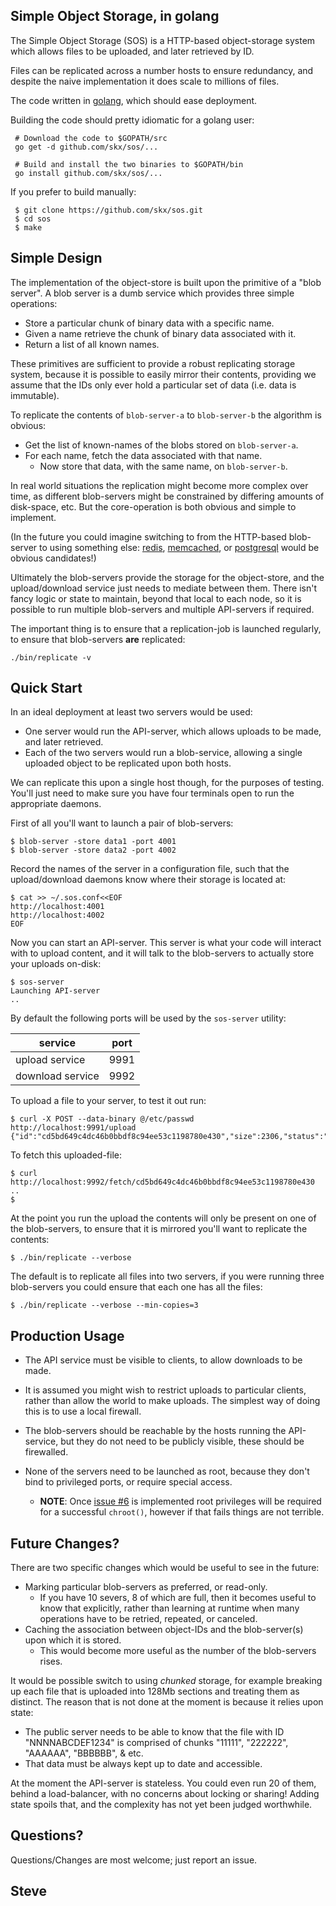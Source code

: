 Simple Object Storage, in golang
--------------------------------

The Simple Object Storage (SOS) is a HTTP-based object-storage system
which allows files to be uploaded, and later retrieved by ID.

Files can be replicated across a number hosts to ensure redundancy,
and despite the naive implementation it does scale to millions of files.

The code written in [golang](http://golang.com/), which should ease deployment.

Building the code should pretty idiomatic for a golang user:

     # Download the code to $GOPATH/src
     go get -d github.com/skx/sos/...

     # Build and install the two binaries to $GOPATH/bin
     go install github.com/skx/sos/...

If you prefer to build manually:

     $ git clone https://github.com/skx/sos.git
     $ cd sos
     $ make



Simple Design
-------------

The implementation of the object-store is built upon the primitive of a "blob server".  A blob server is a dumb service which provides three simple operations:

* Store a particular chunk of binary data with a specific name.
* Given a name retrieve the chunk of binary data associated with it.
* Return a list of all known names.

These primitives are sufficient to provide a robust replicating storage system, because it is possible to easily mirror their contents, providing we assume that the IDs only ever hold a particular set of data (i.e. data is immutable).

To replicate the contents of `blob-server-a` to `blob-server-b` the algorithm is obvious:

* Get the list of known-names of the blobs stored on `blob-server-a`.
* For each name, fetch the data associated with that name.
    * Now store that data, with the same name, on `blob-server-b`.

In real world situations the replication might become more complex over time, as different blob-servers might be constrained by differing amounts of disk-space, etc.  But the core-operation is both obvious and simple to implement.

(In the future you could imagine switching to from the HTTP-based blob-server to using something else: [redis](http://redis.io/), [memcached](https://memcached.org/), or [postgresql](http://postgresql.org/) would be obvious candidates!)

Ultimately the blob-servers provide the storage for the object-store, and the upload/download service just needs to mediate between them.  There isn't fancy logic or state to maintain, beyond that local to each node, so it is possible to run multiple blob-servers and multiple API-servers if required.

The important thing is to ensure that a replication-job is launched regularly, to ensure that blob-servers __are__ replicated:

    ./bin/replicate -v


Quick Start
-----------

In an ideal deployment at least two servers would be used:

* One server would run the API-server, which allows uploads to be made, and later retrieved.
* Each of the two servers would run a blob-service, allowing a single uploaded object to be replicated upon both hosts.

We can replicate this upon a single host though, for the purposes of testing.  You'll just need to make sure you have four terminals open to run the appropriate daemons.

First of all you'll want to launch a pair of blob-servers:

    $ blob-server -store data1 -port 4001
    $ blob-server -store data2 -port 4002

Record the names of the server in a configuration file, such that the upload/download daemons know where their storage is located at:

    $ cat >> ~/.sos.conf<<EOF
    http://localhost:4001
    http://localhost:4002
    EOF

Now you can start an API-server.  This server is what your code will interact with to upload content, and it will talk to the blob-servers to actually store your uploads on-disk:

    $ sos-server
    Launching API-server
    ..


By default the following ports will be used by the `sos-server` utility:

|service          | port |
|---------------- | ---- |
| upload service   | 9991 |
| download service | 9992 |

To upload a file to your server, to test it out run:

    $ curl -X POST --data-binary @/etc/passwd  http://localhost:9991/upload
    {"id":"cd5bd649c4dc46b0bbdf8c94ee53c1198780e430","size":2306,"status":"OK"}

To fetch this uploaded-file:

    $ curl http://localhost:9992/fetch/cd5bd649c4dc46b0bbdf8c94ee53c1198780e430
    ..
    $

At the point you run the upload the contents will only be present on one of the blob-servers, to ensure that it is mirrored you'll want to replicate the contents:

    $ ./bin/replicate --verbose

The default is to replicate all files into two servers, if you were running three blob-servers you could ensure that each one has all the files:

    $ ./bin/replicate --verbose --min-copies=3




Production Usage
----------------

* The API service must be visible to clients, to allow downloads to be made.

* It is assumed you might wish to restrict uploads to particular clients, rather than allow the world to make uploads.  The simplest way of doing this is to use a local firewall.

* The blob-servers should be reachable by the hosts running the API-service, but they do not need to be publicly visible, these should be firewalled.

* None of the servers need to be launched as root, because they don't bind to privileged ports, or require special access.
    * **NOTE**: Once [issue #6](https://github.com/skx/sos/issues/6) is implemented root privileges will be required for a successful `chroot()`, however if that fails things are not terrible.



Future Changes?
---------------

There are two specific changes which would be useful to see in the future:

* Marking particular blob-servers as preferred, or read-only.
     * If you have 10 severs, 8 of which are full, then it becomes useful to know that explicitly, rather than learning at runtime when many operations have to be retried, repeated, or canceled.
* Caching the association between object-IDs and the blob-server(s) upon which it is stored.
     * This would become more useful as the number of the blob-servers rises.

It would be possible switch to using _chunked_ storage, for example breaking up each file that is uploaded into 128Mb sections and treating them as distinct.  The reason that is not done at the moment is because it relies upon state:

* The public server needs to be able to know that the file with ID "NNNNABCDEF1234" is comprised of chunks "11111", "222222", "AAAAAA", "BBBBBB", & etc.
* That data must be always kept up to date and accessible.

At the moment the API-server is stateless.  You could even run 20 of them, behind a load-balancer, with no concerns about locking or sharing!  Adding state spoils that, and the complexity has not yet been judged worthwhile.


Questions?
----------

Questions/Changes are most welcome; just report an issue.

Steve
--
